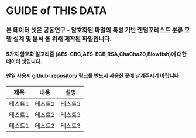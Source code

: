 # GUIDE of THIS DATA
### 본 데이터 셋은 공동연구 - 암호화된 파일의 특성 기반 랜덤포레스트 분류 모델 설계 및 분석 을 위해 제작된 파일입니다.
#### 5가지 암호화 알고리즘 (AES-CBC,AES-ECB,RSA,ChaCha20,Blowfish)에 대한 데이터 셋입니다.
#### 만일 사용시 githubr repository 링크를 반드시 사용한 곳에 남겨주시기 바랍니다
|제목|내용|설명|
|------|---|---|
|테스트1|테스트2|테스트3|
|테스트1|테스트2|테스트3|
|테스트1|테스트2|테스트3|


